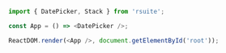 <!--start-code-->

```js
import { DatePicker, Stack } from 'rsuite';

const App = () => <DatePicker />;

ReactDOM.render(<App />, document.getElementById('root'));
```

<!--end-code-->
